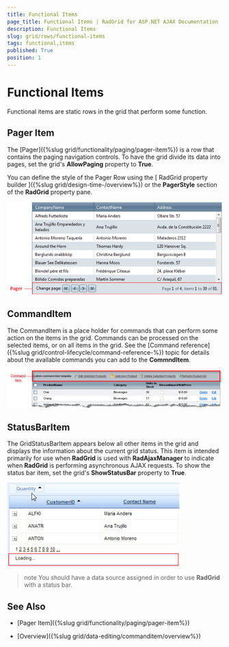 ```yaml
---
title: Functional Items
page_title: Functional Items | RadGrid for ASP.NET AJAX Documentation
description: Functional Items
slug: grid/rows/functional-items
tags: functional,items
published: True
position: 1
---
```


# Functional Items



Functional items are static rows in the grid that perform some function.

## Pager Item

The [Pager]({%slug grid/functionality/paging/pager-item%}) is a row that contains the paging navigation controls. To have the grid divide its data into pages, set the grid's **AllowPaging** property to **True**.

You can define the style of the Pager Row using the [ RadGrid property builder ]({%slug grid/design-time-/overview%}) or the **PagerStyle** section of the **RadGrid** property pane.

![Pager](images/grd_Pager.png)

## CommandItem

The CommandItem is a place holder for commands that can perform some action on the items in the grid. Commands can be processed on the selected items, or on all items in the grid. See the [Command reference]({%slug grid/control-lifecycle/command-reference-%}) topic for details about the available commands you can add to the **CommndItem**.

![](images/grd_CommandItemTemplate_markedup2.png)

## StatusBarItem

The GridStatusBarItem appears below all other items in the grid and displays the information about the current grid status. This item is intended primarily for use when **RadGrid** is used with **RadAjaxManager** to indicate when **RadGrid** is performing asynchronous AJAX requests. To show the status bar item, set the grid's **ShowStatusBar** property to **True**.

![GridStatusBarItem](images/grd_GridStatusBarItem.png)

>note You should have a data source assigned in order to use **RadGrid** with a status bar.
>


## See Also

 * [Pager Item]({%slug grid/functionality/paging/pager-item%})

 * [Overview]({%slug grid/data-editing/commanditem/overview%})
